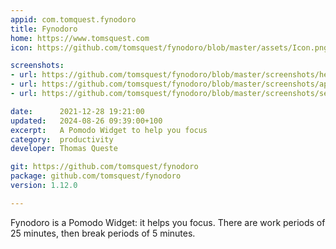 ```yaml
---
appid: com.tomquest.fynodoro
title: Fynodoro
home: https://www.tomsquest.com
icon: https://github.com/tomsquest/fynodoro/blob/master/assets/Icon.png?raw=true

screenshots:
- url: https://github.com/tomsquest/fynodoro/blob/master/screenshots/hero.jpg?raw=true
- url: https://github.com/tomsquest/fynodoro/blob/master/screenshots/app.pimped.png?raw=true
- url: https://github.com/tomsquest/fynodoro/blob/master/screenshots/settings.pimped.png?raw=true

date:      2021-12-28 19:21:00
updated:   2024-08-26 09:39:00+100
excerpt:   A Pomodo Widget to help you focus
category:  productivity
developer: Thomas Queste

git: https://github.com/tomsquest/fynodoro
package: github.com/tomsquest/fynodoro
version: 1.12.0

---
```


Fynodoro is a Pomodo Widget: it helps you focus.
There are work periods of 25 minutes, then break periods of 5 minutes.
